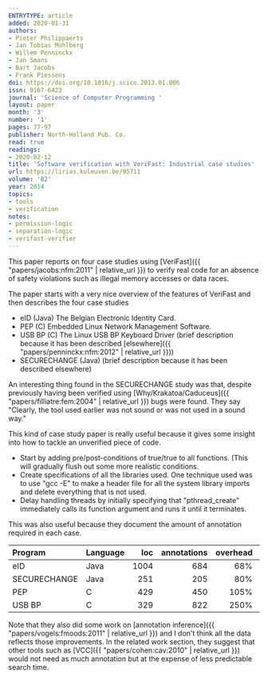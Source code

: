 ```yaml
---
ENTRYTYPE: article
added: 2020-01-31
authors:
- Pieter Philippaerts
- Jan Tobias Mühlberg
- Willem Penninckx
- Jan Smans
- Bart Jacobs
- Frank Piessens
doi: https://doi.org/10.1016/j.scico.2013.01.006
issn: 0167-6423
journal: 'Science of Computer Programming '
layout: paper
month: '3'
number: '1'
pages: 77-97
publisher: North-Holland Pub. Co.
read: true
readings:
- 2020-02-12
title: 'Software verification with VeriFast: Industrial case studies'
url: https://lirias.kuleuven.be/95711
volume: '82'
year: 2014
topics:
- tools
- verification
notes:
- permission-logic
- separation-logic
- verifast-verifier
---
```


This paper reports on four case studies using
[VeriFast]({{ "papers/jacobs:nfm:2011" | relative_url }})
to verify real code for an absence of safety violations
such as illegal memory accesses or data races.

The paper starts with a very nice overview of the features
of VeriFast and then describes the four case studies

- eID (Java)
  The Belgian Electronic Identity Card.
- PEP (C)
  Embedded Linux Network Management Software.
- USB BP (C)
  The Linux USB BP Keyboard Driver
  (brief description because it has been described
  [elsewhere]({{ "papers/penninckx:nfm:2012" | relative_url }}))
- SECURECHANGE (Java)
  (brief description because it has been described elsewhere)

An interesting thing found in the SECURECHANGE study was that,
despite previously having been verified using [Why/Krakatoa/Caduceus]({{ "papers/filliatre:fem:2004" | relative_url }})
bugs were found.
They say "Clearly, the tool used earlier was not sound or was not
used in a sound way."

This kind of case study paper is really useful because it gives some
insight into how to tackle an unverified piece of code.

- Start by adding pre/post-conditions of true/true to all functions.
  (This will gradually flush out some more realistic conditions.
- Create specifications of all the libraries used.
  One technique used was to use "gcc -E" to make a header file
  for all the system library imports and delete everything that
  is not used.
- Delay handling threads by initially specifying that
  "pthread_create" immediately calls its function argument
  and runs it until it terminates.

This was also useful because they document the amount of
annotation required in each case.

| Program      |  Language | loc   |  annotations | overhead | #bugs |
|:------------ | :-------- | ----: | -----------: | -------: | ----: |
| eID          |  Java     | 1004  | 684          | 68%      | 38    |
| SECURECHANGE |  Java     |  251  | 205          | 80%      | some  |
| PEP          |  C        |  429  | 450          | 105%     | 41    |
| USB BP       |  C        |  329  | 822          | 250%     | ?     |

Note that they also did some work on
[annotation inference]({{ "papers/vogels:fmoods:2011" | relative_url }})
and I don't think all the data reflects those improvements.
In the related work section, they suggest that other tools
such as
[VCC]({{ "papers/cohen:cav:2010" | relative_url }})
would not need as much annotation but at the expense of
less predictable search time.
